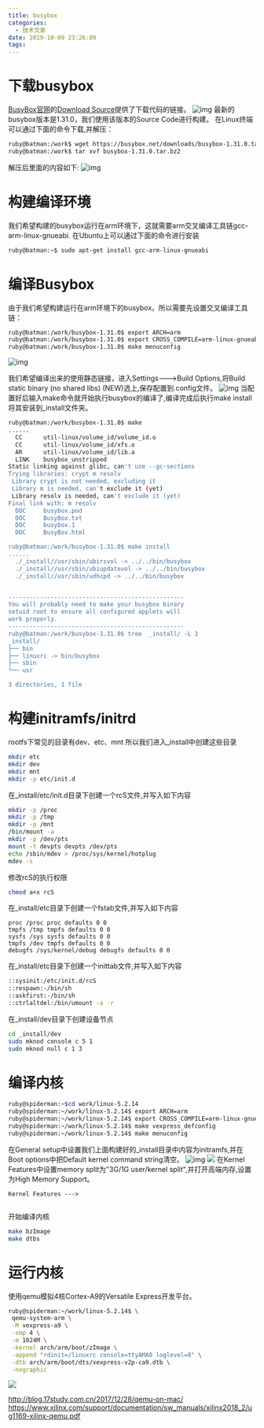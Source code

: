 ```yaml
---
title: busybox
categories:
  - 技术文章
date: 2019-10-09 23:26:09
tags:
---
```


# 下载busybox
[BusyBox官网](https://busybox.net/)的[Download Source](https://git.busybox.net/busybox/)提供了下载代码的链接。
![img](/files/busybox/busyboxwebsite.png)
最新的busybox版本是1.31.0，我们使用该版本的Source Code进行构建。
在Linux终端可以通过下面的命令下载,并解压：
```bash
ruby@batman:/work$ wget https://busybox.net/downloads/busybox-1.31.0.tar.bz2
ruby@batman:/work$ tar xvf busybox-1.31.0.tar.bz2 
```
解压后里面的内容如下:
![img](/files/busybox/busyboxsourcedir.png)


# 构建编译环境
我们希望构建的busybox运行在arm环境下，这就需要arm交叉编译工具链gcc-arm-linux-gnueabi.
在Ubuntu上可以通过下面的命令进行安装
```bash
ruby@batman:~$ sudo apt-get install gcc-arm-linux-gnueabi
```

# 编译Busybox
由于我们希望构建运行在arm环境下的busybox，所以需要先设置交叉编译工具链：
```bash
ruby@batman:/work/busybox-1.31.0$ export ARCH=arm
ruby@batman:/work/busybox-1.31.0$ export CROSS_COMPILE=arm-linux-gnueabi-
ruby@batman:/work/busybox-1.31.0$ make menuconfig
```
![img](/files/busybox/busyboxcompileconfig.png)

我们希望编译出来的使用静态链接，进入Settings--->Build Options,将Build static binary (no shared libs) (NEW)选上,保存配置到.config文件。
![img](/files/busybox/busyboxcompileconfigstaticbinary.png)
当配置好后输入make命令就开始执行busybox的编译了,编译完成后执行make install将其安装到_install文件夹。
```bash
ruby@batman:/work/busybox-1.31.0$ make
......
  CC      util-linux/volume_id/volume_id.o
  CC      util-linux/volume_id/xfs.o
  AR      util-linux/volume_id/lib.a
  LINK    busybox_unstripped
Static linking against glibc, can't use --gc-sections
Trying libraries: crypt m resolv
 Library crypt is not needed, excluding it
 Library m is needed, can't exclude it (yet)
 Library resolv is needed, can't exclude it (yet)
Final link with: m resolv
  DOC     busybox.pod
  DOC     BusyBox.txt
  DOC     busybox.1
  DOC     BusyBox.html

ruby@batman:/work/busybox-1.31.0$ make install
......
  ./_install//usr/sbin/ubirsvol -> ../../bin/busybox
  ./_install//usr/sbin/ubiupdatevol -> ../../bin/busybox
  ./_install//usr/sbin/udhcpd -> ../../bin/busybox


--------------------------------------------------
You will probably need to make your busybox binary
setuid root to ensure all configured applets will
work properly.
--------------------------------------------------
ruby@batman:/work/busybox-1.31.0$ tree  _install/ -L 1
_install/
├── bin
├── linuxrc -> bin/busybox
├── sbin
└── usr

3 directories, 1 file
```

# 构建initramfs/initrd
rootfs下常见的目录有dev、etc、mnt
所以我们进入_install中创建这些目录
```bash
mkdir etc
mkdir dev
mkdir mnt
mkdir -p etc/init.d
```

在_install/etc/init.d目录下创建一个rcS文件,并写入如下内容
```bash
mkdir -p /proc
mkdir -p /tmp
mkdir -p /mnt
/bin/mount -a
mkdir -p /dev/pts
mount -t devpts devpts /dev/pts
echo /sbin/mdev > /proc/sys/kernel/hotplug
mdev -s
```
修改rcS的执行权限
```bash
chmod a+x rcS
```
在_install/etc目录下创建一个fstab文件,并写入如下内容
```
proc /proc proc defaults 0 0
tmpfs /tmp tmpfs defaults 0 0
sysfs /sys sysfs defaults 0 0
tmpfs /dev tmpfs defaults 0 0
debugfs /sys/kernel/debug debugfs defaults 0 0
```

在_install/etc目录下创建一个inittab文件,并写入如下内容
```bash
::sysinit:/etc/init.d/rcS
::respawn:-/bin/sh
::askfirst:-/bin/sh
::ctrlaltdel:/bin/umount -a -r
```
在_install/dev目录下创建设备节点
```bash
cd _install/dev
sudo mknod console c 5 1
sudo mknod null c 1 3
```

# 编译内核
```bash
ruby@spiderman:~$cd work/linux-5.2.14
ruby@spiderman:~/work/linux-5.2.14$ export ARCH=arm
ruby@spiderman:~/work/linux-5.2.14$ export CROSS_COMPILE=arm-linux-gnueabi-
ruby@spiderman:~/work/linux-5.2.14$ make vexpress_defconfig
ruby@spiderman:~/work/linux-5.2.14$ make menuconfig
```
在General setup中设置我们上面构建好的_install目录中内容为initramfs,并在Boot options中把Default kernel command string清空。
![img](/files/busybox/kernelconfigramfs.png)
![](/files/busybox/kernelconfigcommandstring.png)
在Kernel Features中设置memory split为"3G/1G user/kernel split",并打开高端内存,设置为High Memory Support。
```
Kernel Features --->
  
```
开始编译内核
```bash
make bzImage
make dtbs
```

# 运行内核
使用qemu模拟4核Cortex-A9的Versatile Express开发平台。
```bash
ruby@spiderman:~/work/linux-5.2.14$ \
 qemu-system-arm \
 -M vexpress-a9 \
 -smp 4 \
 -m 1024M \
 -kernel arch/arm/boot/zImage \
 -append "rdinit=/linuxrc console=ttyAMA0 loglevel=8" \
 -dtb arch/arm/boot/dts/vexpress-v2p-ca9.dtb \
 -nographic
```
![](/files/busybox/bootcomplete.png)



http://blog.17study.com.cn/2017/12/28/qemu-on-mac/
https://www.xilinx.com/support/documentation/sw_manuals/xilinx2018_2/ug1169-xilinx-qemu.pdf
